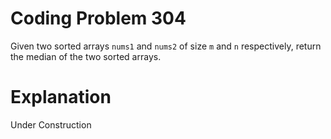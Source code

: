 # Coding Problem 304

Given two sorted arrays `nums1` and `nums2` of size `m` and `n` respectively, return the median of the two sorted arrays.

# Explanation

Under Construction